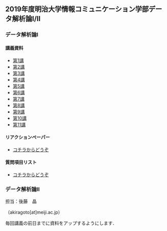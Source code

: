 ## 2019年度明治大学情報コミュニケーション学部データ解析論I/II

### データ解析論I

#### 講義資料

* [第1講](https://akrgt.github.io/2019DA/I/1st.html)
* [第2講](https://akrgt.github.io/2019DA/I/2nd.html)
* [第3講](https://akrgt.github.io/2019DA/I/3rd.html)
* [第4講](https://akrgt.github.io/2019DA/I/4th.html)
* [第5講](https://akrgt.github.io/2019DA/I/5th.html)
* [第6講](https://akrgt.github.io/2019DA/I/6th.html)
* [第7講](https://akrgt.github.io/2019DA/I/7th.html)
* [第8講](https://akrgt.github.io/2019DA/I/8th.html)
* [第9講](https://akrgt.github.io/2019DA/I/9th.html)
* [第10講](https://akrgt.github.io/2019DA/I/10th.html)
* [第11講](https://akrgt.github.io/2019DA/I/11th.html)

#### リアクションペーパー

* [コチラからどうぞ](https://forms.gle/UxMVP1Nmg12AZNdw6)

#### 質問項目リスト

* [コチラからどうぞ](https://docs.google.com/spreadsheets/d/1TNtBJdar2XiVRUFFK_5aTY-zReMA44iqWLXdx6L56HY/edit?usp=sharing)





### データ解析論II





担当：後藤　晶

（akiragoto[at]meiji.ac.jp）

毎回講義の前日までに資料をアップするようにします．